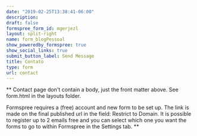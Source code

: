 ```yaml
---
date: "2019-02-25T13:38:41-06:00"
description: 
draft: false
formspree_form_id: mgerjezl
layout: split-right
name: form_blogPessoal
show_poweredby_formspree: true
show_social_links: true
submit_button_label: Send Message
title: Contato
type: form
url: contact
---
```


** Contact page don't contain a body, just the front matter above.
See form.html in the layouts folder.

Formspree requires a (free) account and new form to be set up. The link is made on the final published url in the field: Restrict to Domain. It is possible to register up to 2 emails free and you can select which one you want the forms to go to within Formspree in the Settings tab.
**
